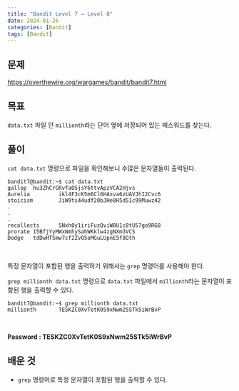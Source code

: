 ```yaml
---
title: "Bandit Level 7 → Level 8"
date: 2024-01-26
categories: [Bandit]
tags: [Bandit]
---
```


## 문제
<https://overthewire.org/wargames/bandit/bandit7.html>

## 목표
`data.txt` 파일 안 `millionth`라는 단어 옆에 저장되어 있는 패스워드를 찾는다.

## 풀이
`cat data.txt` 명령으로 파일을 확인해보니 수많은 문자열들이 출력된다.

```shell
bandit7@bandit:~$ cat data.txt
gallop  hu3ZhCrGRvfaO5jsY6ttvApzVCA2Hjvs
Aurelia         ikl4F3cK5m6Cl6HAxva6zUAVJhI2Cvc6
stoicism        JiW9ts44udf20bJHe8H5dS1c99Muwz42
.
.
.
recollects      5Nxh0y1iriFuzQviW8U1c8tU57go9RG8
prorate 15BfjYyMWxWmhySahWKklw4zgNXm3VCS
Dodge   tdDwHTSmw7cf2ZvO5oMGuLUpnE5f8Gth
```  

&nbsp;  

특정 문자열이 포함된 행을 출력하기 위해서는 `grep` 명령어를 사용해야 한다.  

`grep millionth data.txt` 명령으로 `data.txt` 파일에서 `millionth`라는 문자열이 포함된 행을 출력할 수 있다.

```shell
bandit7@bandit:~$ grep millionth data.txt
millionth       TESKZC0XvTetK0S9xNwm25STk5iWrBvP
```  

&nbsp;

**Password : TESKZC0XvTetK0S9xNwm25STk5iWrBvP**

## 배운 것
- `grep` 명령어로 특정 문자열이 포함된 행을 출력할 수 있다.